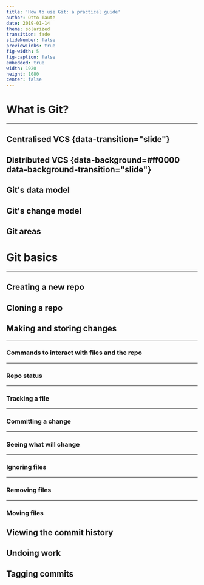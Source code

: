 ```yaml
---
title: 'How to use Git: a practical guide'
author: Otto Taute
date: 2019-01-14
theme: solarized
transition: fade
slideNumber: false
previewLinks: true
fig-width: 5
fig-caption: false
embedded: true
width: 1920
height: 1080
center: false
---
```


# What is Git?

---

## Centralised VCS {data-transition="slide"}

## Distributed VCS {data-background=#ff0000 data-background-transition="slide"}

## Git's data model

## Git's change model

## Git areas

# Git basics

---

## Creating a new repo

## Cloning a repo

## Making and storing changes

---

### Commands to interact with files and the repo

---

### Repo status

---

### Tracking a file

---

### Committing a change

---

### Seeing what will change

---

### Ignoring files

---

### Removing files

---

### Moving files

## Viewing the commit history

## Undoing work

## Tagging commits